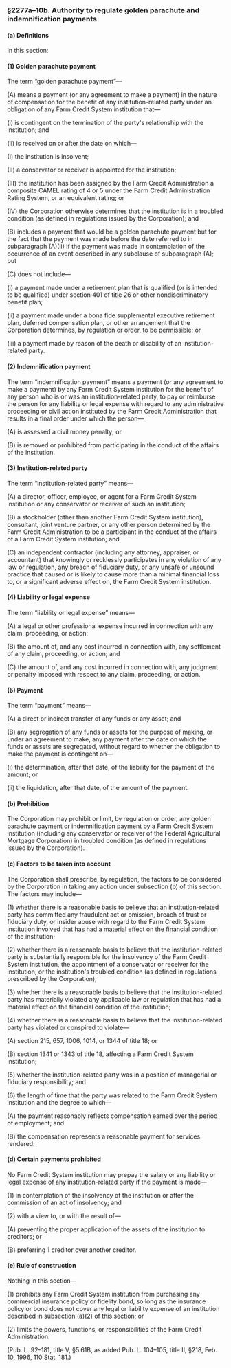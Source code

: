 ### §2277a–10b. Authority to regulate golden parachute and indemnification payments ###

#### (a) Definitions ####

In this section:

#### (1) Golden parachute payment ####

The term “golden parachute payment”—

(A) means a payment (or any agreement to make a payment) in the nature of compensation for the benefit of any institution-related party under an obligation of any Farm Credit System institution that—

(i) is contingent on the termination of the party's relationship with the institution; and

(ii) is received on or after the date on which—

(I) the institution is insolvent;

(II) a conservator or receiver is appointed for the institution;

(III) the institution has been assigned by the Farm Credit Administration a composite CAMEL rating of 4 or 5 under the Farm Credit Administration Rating System, or an equivalent rating; or

(IV) the Corporation otherwise determines that the institution is in a troubled condition (as defined in regulations issued by the Corporation); and

(B) includes a payment that would be a golden parachute payment but for the fact that the payment was made before the date referred to in subparagraph (A)(ii) if the payment was made in contemplation of the occurrence of an event described in any subclause of subparagraph (A); but

(C) does not include—

(i) a payment made under a retirement plan that is qualified (or is intended to be qualified) under section 401 of title 26 or other nondiscriminatory benefit plan;

(ii) a payment made under a bona fide supplemental executive retirement plan, deferred compensation plan, or other arrangement that the Corporation determines, by regulation or order, to be permissible; or

(iii) a payment made by reason of the death or disability of an institution-related party.

#### (2) Indemnification payment ####

The term “indemnification payment” means a payment (or any agreement to make a payment) by any Farm Credit System institution for the benefit of any person who is or was an institution-related party, to pay or reimburse the person for any liability or legal expense with regard to any administrative proceeding or civil action instituted by the Farm Credit Administration that results in a final order under which the person—

(A) is assessed a civil money penalty; or

(B) is removed or prohibited from participating in the conduct of the affairs of the institution.

#### (3) Institution-related party ####

The term “institution-related party” means—

(A) a director, officer, employee, or agent for a Farm Credit System institution or any conservator or receiver of such an institution;

(B) a stockholder (other than another Farm Credit System institution), consultant, joint venture partner, or any other person determined by the Farm Credit Administration to be a participant in the conduct of the affairs of a Farm Credit System institution; and

(C) an independent contractor (including any attorney, appraiser, or accountant) that knowingly or recklessly participates in any violation of any law or regulation, any breach of fiduciary duty, or any unsafe or unsound practice that caused or is likely to cause more than a minimal financial loss to, or a significant adverse effect on, the Farm Credit System institution.

#### (4) Liability or legal expense ####

The term “liability or legal expense” means—

(A) a legal or other professional expense incurred in connection with any claim, proceeding, or action;

(B) the amount of, and any cost incurred in connection with, any settlement of any claim, proceeding, or action; and

(C) the amount of, and any cost incurred in connection with, any judgment or penalty imposed with respect to any claim, proceeding, or action.

#### (5) Payment ####

The term “payment” means—

(A) a direct or indirect transfer of any funds or any asset; and

(B) any segregation of any funds or assets for the purpose of making, or under an agreement to make, any payment after the date on which the funds or assets are segregated, without regard to whether the obligation to make the payment is contingent on—

(i) the determination, after that date, of the liability for the payment of the amount; or

(ii) the liquidation, after that date, of the amount of the payment.

#### (b) Prohibition ####

The Corporation may prohibit or limit, by regulation or order, any golden parachute payment or indemnification payment by a Farm Credit System institution (including any conservator or receiver of the Federal Agricultural Mortgage Corporation) in troubled condition (as defined in regulations issued by the Corporation).

#### (c) Factors to be taken into account ####

The Corporation shall prescribe, by regulation, the factors to be considered by the Corporation in taking any action under subsection (b) of this section. The factors may include—

(1) whether there is a reasonable basis to believe that an institution-related party has committed any fraudulent act or omission, breach of trust or fiduciary duty, or insider abuse with regard to the Farm Credit System institution involved that has had a material effect on the financial condition of the institution;

(2) whether there is a reasonable basis to believe that the institution-related party is substantially responsible for the insolvency of the Farm Credit System institution, the appointment of a conservator or receiver for the institution, or the institution's troubled condition (as defined in regulations prescribed by the Corporation);

(3) whether there is a reasonable basis to believe that the institution-related party has materially violated any applicable law or regulation that has had a material effect on the financial condition of the institution;

(4) whether there is a reasonable basis to believe that the institution-related party has violated or conspired to violate—

(A) section 215, 657, 1006, 1014, or 1344 of title 18; or

(B) section 1341 or 1343 of title 18, affecting a Farm Credit System institution;

(5) whether the institution-related party was in a position of managerial or fiduciary responsibility; and

(6) the length of time that the party was related to the Farm Credit System institution and the degree to which—

(A) the payment reasonably reflects compensation earned over the period of employment; and

(B) the compensation represents a reasonable payment for services rendered.

#### (d) Certain payments prohibited ####

No Farm Credit System institution may prepay the salary or any liability or legal expense of any institution-related party if the payment is made—

(1) in contemplation of the insolvency of the institution or after the commission of an act of insolvency; and

(2) with a view to, or with the result of—

(A) preventing the proper application of the assets of the institution to creditors; or

(B) preferring 1 creditor over another creditor.

#### (e) Rule of construction ####

Nothing in this section—

(1) prohibits any Farm Credit System institution from purchasing any commercial insurance policy or fidelity bond, so long as the insurance policy or bond does not cover any legal or liability expense of an institution described in subsection (a)(2) of this section; or

(2) limits the powers, functions, or responsibilities of the Farm Credit Administration.

(Pub. L. 92–181, title V, §5.61B, as added Pub. L. 104–105, title II, §218, Feb. 10, 1996, 110 Stat. 181.)